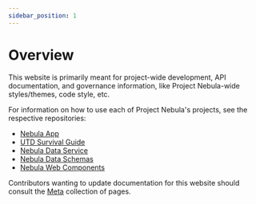 ```yaml
---
sidebar_position: 1
---
```


# Overview

This website is primarily meant for project-wide development, API documentation, and governance
information, like Project Nebula-wide styles/themes, code style, etc.

For information on how to use each of Project Nebula's projects, see the
respective repositories:

- [Nebula App](https://github.com/UTDNebula/website)
- [UTD Survival Guide](https://github.com/UTDNebula/survival-guide)
- [Nebula Data Service](https://github.com/UTDNebula/nebula-api)
- [Nebula Data Schemas](https://github.com/UTDNebula/client-library)
- [Nebula Web Components](https://github.com/UTDNebula/components)

Contributors wanting to update documentation for this website should consult the
[Meta](docs/meta/create-a-page) collection of pages.
